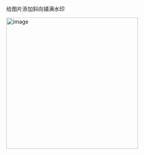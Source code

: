 给图片添加斜向铺满水印

<img width="348" alt="image" src="https://github.com/user-attachments/assets/792af6a3-2c8f-47f4-bcf2-559be1e28752" />
